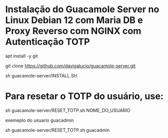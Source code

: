 # Instalação do Guacamole Server no Linux Debian 12 com Maria DB e Proxy Reverso com NGINX com Autenticação TOTP

apt install -y git

git clone https://github.com/davigalucio/guacamole-server.git

sh guacamole-server/INSTALL.SH


# Para resetar o TOTP do usuário, use:

sh guacamole-server/RESET_TOTP.sh NOME_DO_USUARIO

exemeplo do usuario guacadmin

sh guacamole-server/RESET_TOTP.sh guacadmin
